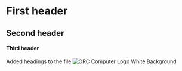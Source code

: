 # First header 
## Second header
#### Third header
Added headings to the file
![ORC Computer Logo White Background](https://github.com/user-attachments/assets/fe6fc284-48d2-48d5-9056-2e500f320395)
